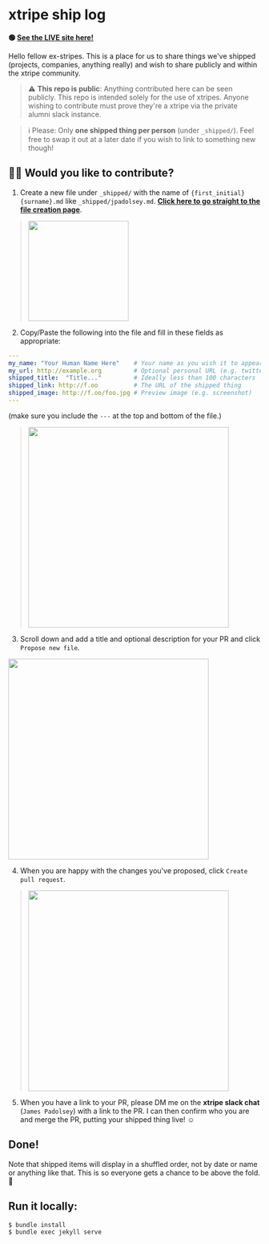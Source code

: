 # xtripe ship log


**🟢 [See the LIVE site here!](https://xtripe.github.io)**

Hello fellow ex-stripes. This is a place for us to share things we've shipped (projects, companies, anything really) and wish to share publicly and within the xtripe community. 

> :warning: **This repo is public**: Anything contributed here can be seen publicly. This repo is intended solely for the use of xtripes. Anyone wishing to contribute must prove they're a xtripe via the private alumni slack instance.

> ℹ Please: Only **one shipped thing per person** (under `_shipped/`). Feel free to swap it out at a later date if you wish to link to something new though!

## 👩‍🔬 Would you like to contribute?

1. Create a new file under `_shipped/` with the name of `{first_initial}{surname}.md` like `_shipped/jpadolsey.md`. **[Click here to go straight to the file creation page](https://github.com/xtripe/xtripe.github.io/new/main/_shipped/)**.


> <img src="https://xtripe.github.io/assets/other/instruction1.png" width="200px" />


2. Copy/Paste the following into the file and fill in these fields as appropriate:

```yaml
---
my_name: "Your Human Name Here"    # Your name as you wish it to appear
my_url: http://example.org         # Optional personal URL (e.g. twitter)
shipped_title:  "Title..."         # Ideally less than 100 characters
shipped_link: http://f.oo          # The URL of the shipped thing
shipped_image: http://f.oo/foo.jpg # Preview image (e.g. screenshot)
---
```

(make sure you include the `---` at the top and bottom of the file.)

> <img src="https://xtripe.github.io/assets/other/instruction2.png" width="400px" />

3. Scroll down and add a title and optional description for your PR and click `Propose new file`.

<img src="https://xtripe.github.io/assets/other/instruction3.png" width="400px" />

4. When you are happy with the changes you've proposed, click `Create pull request`.

> <img src="https://xtripe.github.io/assets/other/instruction4.png" width="400px" />

5. When you have a link to your PR, please DM me on the **xtripe slack chat** (`James Padolsey`) with a link to the PR. I can then confirm who you are and merge the PR, putting your shipped thing live! ☺️

## Done!

Note that shipped items will display in a shuffled order, not by date or name or anything like that. This is so everyone gets a chance to be above the fold. 🥳

## Run it locally:

```
$ bundle install
$ bundle exec jekyll serve
```
